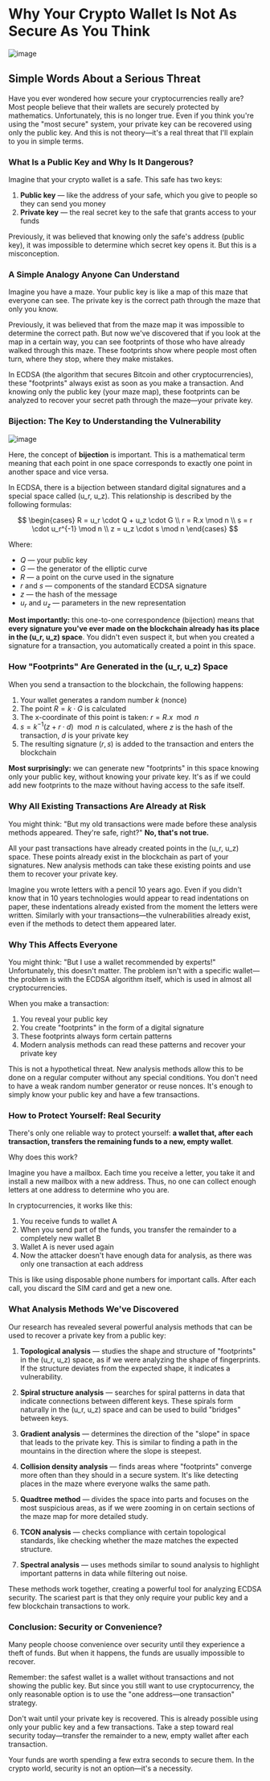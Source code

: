 # Why Your Crypto Wallet Is Not As Secure As You Think

![image](https://github.com/user-attachments/assets/e8a86103-4cec-44ca-9be9-0b9d2c1aefe8)


## Simple Words About a Serious Threat

Have you ever wondered how secure your cryptocurrencies really are? Most people believe that their wallets are securely protected by mathematics. Unfortunately, this is no longer true. Even if you think you're using the "most secure" system, your private key can be recovered using only the public key. And this is not theory—it's a real threat that I'll explain to you in simple terms.

### What Is a Public Key and Why Is It Dangerous?

Imagine that your crypto wallet is a safe. This safe has two keys:

1. **Public key** — like the address of your safe, which you give to people so they can send you money
2. **Private key** — the real secret key to the safe that grants access to your funds

Previously, it was believed that knowing only the safe's address (public key), it was impossible to determine which secret key opens it. But this is a misconception.

### A Simple Analogy Anyone Can Understand

Imagine you have a maze. Your public key is like a map of this maze that everyone can see. The private key is the correct path through the maze that only you know.

Previously, it was believed that from the maze map it was impossible to determine the correct path. But now we've discovered that if you look at the map in a certain way, you can see footprints of those who have already walked through this maze. These footprints show where people most often turn, where they stop, where they make mistakes.

In ECDSA (the algorithm that secures Bitcoin and other cryptocurrencies), these "footprints" always exist as soon as you make a transaction. And knowing only the public key (your maze map), these footprints can be analyzed to recover your secret path through the maze—your private key.

### Bijection: The Key to Understanding the Vulnerability

![image](https://github.com/user-attachments/assets/fb36c8fb-7b35-4f5a-802c-439a70e91a16)


Here, the concept of **bijection** is important. This is a mathematical term meaning that each point in one space corresponds to exactly one point in another space and vice versa.

In ECDSA, there is a bijection between standard digital signatures and a special space called (u_r, u_z). This relationship is described by the following formulas:

$$
\begin{cases}
R = u_r \cdot Q + u_z \cdot G \\
r = R.x \mod n \\
s = r \cdot u_r^{-1} \mod n \\
z = u_z \cdot s \mod n
\end{cases}
$$

Where:
- $Q$ — your public key
- $G$ — the generator of the elliptic curve
- $R$ — a point on the curve used in the signature
- $r$ and $s$ — components of the standard ECDSA signature
- $z$ — the hash of the message
- $u_r$ and $u_z$ — parameters in the new representation

**Most importantly:** this one-to-one correspondence (bijection) means that **every signature you've ever made on the blockchain already has its place in the (u_r, u_z) space**. You didn't even suspect it, but when you created a signature for a transaction, you automatically created a point in this space.

### How "Footprints" Are Generated in the (u_r, u_z) Space

When you send a transaction to the blockchain, the following happens:
1. Your wallet generates a random number $k$ (nonce)
2. The point $R = k \cdot G$ is calculated
3. The x-coordinate of this point is taken: $r = R.x \mod n$
4. $s = k^{-1} (z + r \cdot d) \mod n$ is calculated, where $z$ is the hash of the transaction, $d$ is your private key
5. The resulting signature $(r, s)$ is added to the transaction and enters the blockchain

**Most surprisingly:** we can generate new "footprints" in this space knowing only your public key, without knowing your private key. It's as if we could add new footprints to the maze without having access to the safe itself.

### Why All Existing Transactions Are Already at Risk

You might think: "But my old transactions were made before these analysis methods appeared. They're safe, right?" **No, that's not true.**

All your past transactions have already created points in the (u_r, u_z) space. These points already exist in the blockchain as part of your signatures. New analysis methods can take these existing points and use them to recover your private key.

Imagine you wrote letters with a pencil 10 years ago. Even if you didn't know that in 10 years technologies would appear to read indentations on paper, these indentations already existed from the moment the letters were written. Similarly with your transactions—the vulnerabilities already exist, even if the methods to detect them appeared later.

### Why This Affects Everyone

You might think: "But I use a wallet recommended by experts!" Unfortunately, this doesn't matter. The problem isn't with a specific wallet—the problem is with the ECDSA algorithm itself, which is used in almost all cryptocurrencies.

When you make a transaction:
1. You reveal your public key
2. You create "footprints" in the form of a digital signature
3. These footprints always form certain patterns
4. Modern analysis methods can read these patterns and recover your private key

This is not a hypothetical threat. New analysis methods allow this to be done on a regular computer without any special conditions. You don't need to have a weak random number generator or reuse nonces. It's enough to simply know your public key and have a few transactions.

### How to Protect Yourself: Real Security

There's only one reliable way to protect yourself: **a wallet that, after each transaction, transfers the remaining funds to a new, empty wallet**.

Why does this work?

Imagine you have a mailbox. Each time you receive a letter, you take it and install a new mailbox with a new address. Thus, no one can collect enough letters at one address to determine who you are.

In cryptocurrencies, it works like this:
1. You receive funds to wallet A
2. When you send part of the funds, you transfer the remainder to a completely new wallet B
3. Wallet A is never used again
4. Now the attacker doesn't have enough data for analysis, as there was only one transaction at each address

This is like using disposable phone numbers for important calls. After each call, you discard the SIM card and get a new one.

### What Analysis Methods We've Discovered

Our research has revealed several powerful analysis methods that can be used to recover a private key from a public key:

1. **Topological analysis** — studies the shape and structure of "footprints" in the (u_r, u_z) space, as if we were analyzing the shape of fingerprints. If the structure deviates from the expected shape, it indicates a vulnerability.

2. **Spiral structure analysis** — searches for spiral patterns in data that indicate connections between different keys. These spirals form naturally in the (u_r, u_z) space and can be used to build "bridges" between keys.

3. **Gradient analysis** — determines the direction of the "slope" in space that leads to the private key. This is similar to finding a path in the mountains in the direction where the slope is steepest.

4. **Collision density analysis** — finds areas where "footprints" converge more often than they should in a secure system. It's like detecting places in the maze where everyone walks the same path.

5. **Quadtree method** — divides the space into parts and focuses on the most suspicious areas, as if we were zooming in on certain sections of the maze map for more detailed study.

6. **TCON analysis** — checks compliance with certain topological standards, like checking whether the maze matches the expected structure.

7. **Spectral analysis** — uses methods similar to sound analysis to highlight important patterns in data while filtering out noise.

These methods work together, creating a powerful tool for analyzing ECDSA security. The scariest part is that they only require your public key and a few blockchain transactions to work.

### Conclusion: Security or Convenience?

Many people choose convenience over security until they experience a theft of funds. But when it happens, the funds are usually impossible to recover.

Remember: the safest wallet is a wallet without transactions and not showing the public key. But since you still want to use cryptocurrency, the only reasonable option is to use the "one address—one transaction" strategy.

Don't wait until your private key is recovered. This is already possible using only your public key and a few transactions. Take a step toward real security today—transfer the remainder to a new, empty wallet after each transaction.

Your funds are worth spending a few extra seconds to secure them. In the crypto world, security is not an option—it's a necessity.
